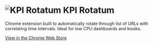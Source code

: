 # ![KPI Rotatum](https://lh3.googleusercontent.com/n99uclfG8FeFB0cjP4AZwHiYnasZgFmagB0pRYrQ5po_dF_v_nvcI8HylpTcjWgjOt_RJU4XfA=s26-h26-e365-rw)    KPI Rotatum

Chrome extension built to automatically rotate through list of URLs with correlating time intervals. Ideal for low CPU dashboards and kiosks.

[View in the Chrome Web Store](https://chrome.google.com/webstore/detail/tabulus-rotatum/jibnjpmjmkfmcnhekghcbdgkogahkjnc)
